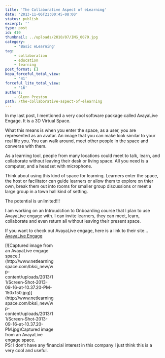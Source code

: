 ```yaml
---
title: 'The Collaborative Aspect of eLearning'
date: '2013-11-06T21:00:45-08:00'
status: publish
excerpt: ''
type: post
id: 410
thumbnail: ../uploads/2010/07/IMG_0079.jpg
category:
    - 'Basic eLearning'
tag:
    - collaboration
    - education
    - learning
post_format: []
kopa_forceful_total_view:
    - '41'
forceful_lite_total_view:
    - '16'
authors:
    - Glenn_Preston
path: /the-collaborative-aspect-of-elearning
---
```

In my last post, I mentioned a very cool software package called AvayaLive Engage. It is a 3D Virtual Space.

What this means is when you enter the space, as a user, you are represented as an avatar. An image that you can make look similar to your real life you. You can walk around, meet other people in the space and converse with them.

As a learning tool, people from many locations could meet to talk, learn, and collaborate without leaving their desk or living space. All you need is a computer, and a headset with microphone.

Think about using this kind of space for learning. Learners enter the space, the host or facilitator can guide learners or allow them to explore on thier own, break them out into rooms for smaller group discussions or meet a large group in a town hall kind of setting.

The potential is unlimited!!!

I am working on an Introudction to Onboarding course that I plan to use AvayaLive engage with. I can invite learners, they can meet, learn, collaborate and even return all without leaving their present space.

If you want to check out AvayaLive engage, here is a link to their site… [AvayaLive Engage](http://www.avaya.com/ca-en/VideoPlayerInLine.aspx?CurrentPath=/master-usa/en-us/resource/assets/videos/AvayaLive_Engage.xml&htmltrigger=video-overlay "AvayaLive Engage")[  ](http://www.avaya.com/ca-en/VideoPlayerInLine.aspx?CurrentPath=/master-usa/en-us/resource/assets/videos/AvayaLive_Engage.xml&htmltrigger=video-overlay "AvayaLive Engage")

<div class="wp-caption alignleft" id="attachment_411" style="width: 160px">[![Captured image from an AvayaLive engage space.](http://www.netlearningspace.com/bksi_new/wp-content/uploads/2013/11/Screen-Shot-2013-09-16-at-10.37.20-PM-150x150.jpg)](http://www.netlearningspace.com/bksi_new/wp-content/uploads/2013/11/Screen-Shot-2013-09-16-at-10.37.20-PM.jpg)Captured image from an AvayaLive engage space.

</div>PS: I don’t have any financial interest in this company I just think this is a very cool and useful.